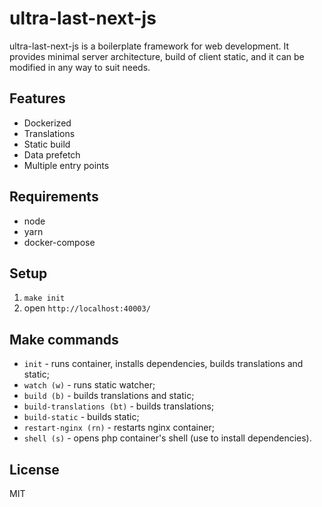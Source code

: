 # ultra-last-next-js

ultra-last-next-js is a boilerplate framework for web development.
It provides minimal server architecture, build of client static,
and it can be modified in any way to suit needs.

## Features
* Dockerized
* Translations
* Static build
* Data prefetch
* Multiple entry points

## Requirements
- node
- yarn
- docker-compose

## Setup
1. `make init`
2. open `http://localhost:40003/`

## Make commands
- `init` - runs container, installs dependencies, builds translations and static;
- `watch (w)` - runs static watcher;
- `build (b)` - builds translations and static;
- `build-translations (bt)` - builds translations;
- `build-static` - builds static;
- `restart-nginx (rn)` - restarts nginx container;
- `shell (s)` - opens php container's shell (use to install dependencies).

## License

MIT
